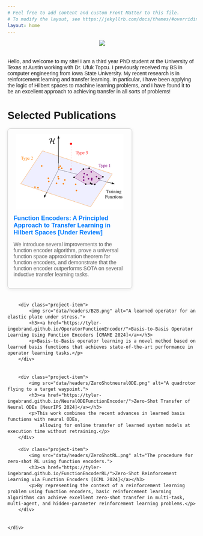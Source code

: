 ```yaml
---
# Feel free to add content and custom Front Matter to this file.
# To modify the layout, see https://jekyllrb.com/docs/themes/#overriding-theme-defaults
layout: home
---
```


<div class="image" style="text-align:center">
        <img src="{{ site.baseurl }}/data/headshot.jpg" width="50%" style="max-width: 50%;">
</div> 
<br />

Hello, and welcome to my site! I am a third year PhD student at the University of Texas at Austin working with Dr. Ufuk Topcu. I previously received my BS in computer engineering from Iowa State University. My recent research is in reinforcement learning and transfer learning. In particular, I have been applying the logic of Hilbert spaces to machine learning problems, and I have found it to be an excellent approach to achieving transfer in all sorts of problems!

<html lang="en">
<head>
    <meta charset="UTF-8">
    <meta name="viewport" content="width=device-width, initial-scale=1.0">
    <title>My Projects</title>
    <style>
        body {
            font-family: Arial, sans-serif;
        }
        .project-list {
            display: flex;
            flex-wrap: wrap;
            gap: 20px;
        }
        .project-item {
            width: 300px;
            border: 1px solid #ccc;
            padding: 15px;
            border-radius: 8px;
            box-shadow: 0 2px 8px rgba(0, 0, 0, 0.1);
        }
        .project-item img {
            width: 100%; /* Make the image fill the container width */
            height: 200px; /* Set a fixed height */
            object-fit: contain; /* Ensures the image scales and crops to fit */
            border-radius: 8px;
        }
        .project-item h3 {
            margin: 10px 0;
        }
        .project-item p {
            color: #555;
        }
        .project-item a {
            text-decoration: none;
            color: #007BFF;
            font-weight: bold;
        }
        .project-item a:hover {
            text-decoration: underline;
        }
    </style>
</head>
<body>
    <h1>Selected Publications</h1>
    <div class="project-list">
        <div class="project-item">
            <img src="data/headers/ICML2025_cover_no_background.png" alt="A geometric characterization of transfer">
            <h3><a href="https://tyler-ingebrand.github.io/FunctionEncoderRL/">Function Encoders: A Principled Approach to Transfer Learning in Hilbert Spaces [Under Review]</a></h3>
            <p> We introduce several improvements to the function encoder algorithm, prove a universal function space approximation theorem for function encoders, and demonstrate that the function encoder outperforms SOTA on several inductive transfer learning tasks.</p>
        </div>

        <div class="project-item">
            <img src="data/headers/B2B.png" alt="A learned operator for an elastic plate under stress.">
            <h3><a href="https://tyler-ingebrand.github.io/OperatorFunctionEncoder/">Basis-to-Basis Operator Learning Using Function Encoders [CMAME 2024]</a></h3>
            <p>Basis-to-Basis operator learning is a novel method based on learned basis functions that achieves state-of-the-art performance in operator learning tasks.</p>
        </div>


        <div class="project-item">
            <img src="data/headers/ZeroShotneuralODE.png" alt="A quadrotor flying to a target waypoint.">
            <h3><a href="https://tyler-ingebrand.github.io/NeuralODEFunctionEncoder/">Zero-Shot Transfer of Neural ODEs [NeurIPS 2024]</a></h3>
            <p>This work combines the recent advances in learned basis functions with neural ODEs,
                allowing for online transfer of learned system models at execution time without retraining.</p>
        </div>

        <div class="project-item">
            <img src="data/headers/ZeroShotRL.png" alt="The procedure for zero-shot RL using function encoders.">
            <h3><a href="https://tyler-ingebrand.github.io/FunctionEncoderRL/">Zero-Shot Reinforcement Learning via Function Encoders [ICML 2024]</a></h3>
            <p>By representing the context of a reinforcement learning problem using function encoders, basic reinforcement learning algorithms can achieve excellent zero-shot transfer in multi-task, multi-agent, and hidden-parameter reinforcement learning problems.</p>
        </div>

        
    </div>
</body>
</html>